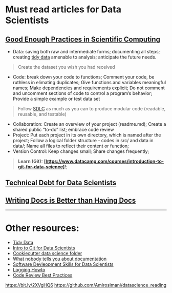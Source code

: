 # Must read articles for Data Scientists

## [Good Enough Practices in Scientific Computing](https://arxiv.org/pdf/1609.00037.pdf)

- Data: saving both raw and intermediate forms; documenting all steps; creating [tidy data](https://www.jstatsoft.org/article/view/v059i10) amenable to analysis; anticipate the future needs.
> Create the dataset you wish you had received
- Code: break down your code to functions; Comment your code, be ruthless in elimating duplicates; Give functions and variables meaningful names; Make dependencies and requirements explicit; Do not comment and uncomment sections of code to control a program’s behavior; Provide a simple example or test data set
> Follow [SDLC](http://treycausey.com/software_dev_skills.html) as much as you can to produce modular code (readable, reusable, and testable)
- Collaboration: Create an overview of your project (readme.md); Create a shared public “to-do” list; embrace code review
- Project: Put each project in its own directory, which is named after the project; Follow a logical folder structure - codes in src/ and data in data/; Name all files to reflect their content or function; 
- Version Control: Keep changes small; Share changes frequently;
>**Learn (Git): [https://www.datacamp.com/courses/introduction-to-git-for-data-science]!**;

## [Technical Debt for Data Scientists](https://blog.shotwell.ca/posts/2019-04-19-technical-debt-in-data-science/)


## [Writing Docs is Better than Having Docs](https://enpiar.com/2019/02/17/writing-docs-is-better-than-having-docs/)


---
# Other resources:
* [Tidy Data](https://www.jstatsoft.org/article/view/v059i10)
* [Intro to Git for Data Scientists](https://www.datacamp.com/courses/introduction-to-git-for-data-science)
* [Cookiecutter data science folder](https://github.com/drivendata/cookiecutter-data-science)
* [What nobody tells you about documentation](https://www.divio.com/blog/documentation/)
* [Software Devleopment Skills for Data Scientists](http://treycausey.com/software_dev_skills.html)
* [Logging Howto](https://docs.python.org/2/howto/logging.html)
* [Code Review Best Practices](https://www.kevinlondon.com/2015/05/05/code-review-best-practices.html)



https://bit.ly/2XVgHQ6
https://github.com/Amirosimani/datascience_reading
